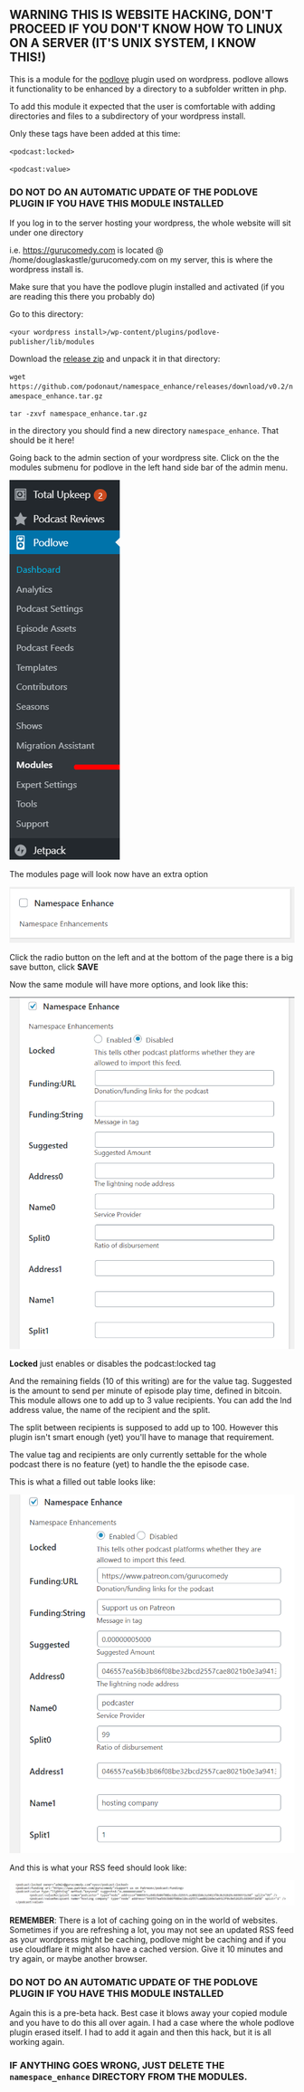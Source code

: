 ## WARNING THIS IS WEBSITE HACKING, DON'T PROCEED IF YOU DON'T KNOW HOW TO LINUX ON A SERVER (IT'S UNIX SYSTEM, I KNOW THIS!)

This is a module for the [podlove](https://wordpress.org/plugins/podlove-podcasting-plugin-for-wordpress/) plugin used on wordpress.  podlove allows it functionality to be enhanced by a directory to a subfolder written in php.

To add this module it expected that the user is comfortable with adding directories and files to a subdirectory of your wordpress install.  

Only these tags have been added at this time:

`<podcast:locked>`

`<podcast:value>`

### **DO NOT DO AN AUTOMATIC UPDATE OF THE PODLOVE PLUGIN IF YOU HAVE THIS MODULE INSTALLED**

If you log in to the server hosting your wordpress, the whole website will sit under one directory

i.e. https://gurucomedy.com is located @ /home/douglaskastle/gurucomedy.com on my server, this is where the wordpress install is.

Make sure that you have the podlove plugin installed and activated (if you are reading this there you probably do)

Go to this directory:

`<your wordpress install>/wp-content/plugins/podlove-publisher/lib/modules`

Download the [release zip](https://github.com/podonaut/namespace_enhance/releases/download/v0.2/namespace_enhance.tar.gz) and unpack it in that directory:

`wget https://github.com/podonaut/namespace_enhance/releases/download/v0.2/namespace_enhance.tar.gz`

`tar -zxvf namespace_enhance.tar.gz`

in the directory you should find a new directory `namespace_enhance`. That should be it here!

Going back to the admin section of your wordpress site. Click on the the modules submenu for podlove in the left hand side bar of the admin menu.

![Menu](https://github.com/podonaut/namespace_enhance/blob/main/images/ns00.png)

The modules page will look now have an extra option

![](https://github.com/podonaut/namespace_enhance/blob/main/images/ns01.png)

Click the radio button on the left and at the bottom of the page there is a big save button, click **SAVE**

Now the same module will have more options, and look like this:

![](https://github.com/podonaut/namespace_enhance/blob/main/images/ns02.png)

**Locked** just enables or disables the podcast:locked tag

And the remaining fields (10 of this writing) are for the value tag.  Suggested is the amount to send per minute of episode play time, defined in bitcoin. This module allows one to add up to 3 value recipients.  You can add the lnd address value, the name of the recipient and the split.

The split between recipients is supposed to add up to 100.  However this plugin isn't smart enough (yet) you'll have to manage that requirement.

The value tag and recipients are only currently settable for the whole podcast there is no feature (yet) to handle the the episode case.

This is what a filled out table looks like:

![](https://github.com/podonaut/namespace_enhance/blob/main/images/ns03.png)

And this is what your RSS feed should look like:

![](https://github.com/podonaut/namespace_enhance/blob/main/images/ns04.png)

**REMEMBER**:
There is a lot of caching going on in the world of websites. Sometimes if you are refreshing a lot, you may not see an updated RSS feed as your wordpress might be caching, podlove might be caching and if you use cloudflare it might also have a cached version. Give it 10 minutes and try again, or maybe another browser.

### **DO NOT DO AN AUTOMATIC UPDATE OF THE PODLOVE PLUGIN IF YOU HAVE THIS MODULE INSTALLED**

Again this is a pre-beta hack.  Best case it blows away your copied module and you have to do this all over again. I had a case where the whole podlove plugin erased itself.  I had to add it again and then this hack, but it is all working again.

### IF ANYTHING GOES WRONG, JUST DELETE THE `namespace_enhance` DIRECTORY FROM THE MODULES.

